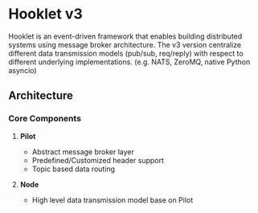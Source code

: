 # Hooklet v3

Hooklet is an event-driven framework that enables building distributed systems using message broker architecture. The v3 version centralize different data transmission models (pub/sub, req/reply) with respect to different underlying implementations. (e.g. NATS, ZeroMQ, native Python asyncio)

## Architecture

### Core Components

1. **Pilot**
   - Abstract message broker layer
   - Predefined/Customized header support
   - Topic based data routing

2. **Node**
    - High level data transmission model base on Pilot


